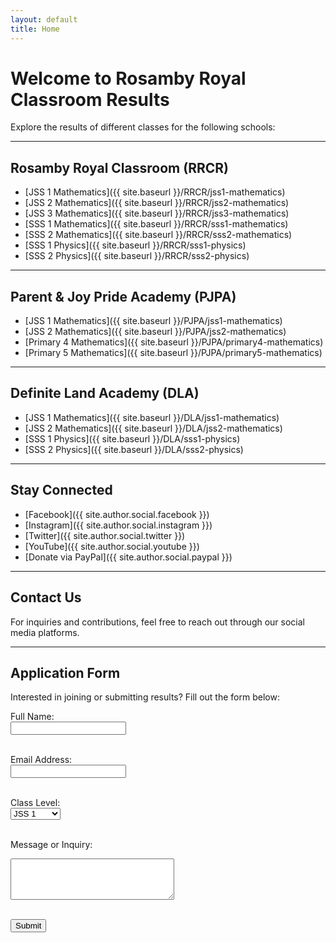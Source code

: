 ```yaml
---
layout: default
title: Home
---
```


# Welcome to Rosamby Royal Classroom Results  
Explore the results of different classes for the following schools:

---

## **Rosamby Royal Classroom (RRCR)**
- [JSS 1 Mathematics]({{ site.baseurl }}/RRCR/jss1-mathematics)
- [JSS 2 Mathematics]({{ site.baseurl }}/RRCR/jss2-mathematics)
- [JSS 3 Mathematics]({{ site.baseurl }}/RRCR/jss3-mathematics)
- [SSS 1 Mathematics]({{ site.baseurl }}/RRCR/sss1-mathematics)
- [SSS 2 Mathematics]({{ site.baseurl }}/RRCR/sss2-mathematics)
- [SSS 1 Physics]({{ site.baseurl }}/RRCR/sss1-physics)
- [SSS 2 Physics]({{ site.baseurl }}/RRCR/sss2-physics)

---

## **Parent & Joy Pride Academy (PJPA)**
- [JSS 1 Mathematics]({{ site.baseurl }}/PJPA/jss1-mathematics)
- [JSS 2 Mathematics]({{ site.baseurl }}/PJPA/jss2-mathematics)
- [Primary 4 Mathematics]({{ site.baseurl }}/PJPA/primary4-mathematics)
- [Primary 5 Mathematics]({{ site.baseurl }}/PJPA/primary5-mathematics)

---

## **Definite Land Academy (DLA)**
- [JSS 1 Mathematics]({{ site.baseurl }}/DLA/jss1-mathematics)
- [JSS 2 Mathematics]({{ site.baseurl }}/DLA/jss2-mathematics)
- [SSS 1 Physics]({{ site.baseurl }}/DLA/sss1-physics)
- [SSS 2 Physics]({{ site.baseurl }}/DLA/sss2-physics)

---

## **Stay Connected**
- [Facebook]({{ site.author.social.facebook }})
- [Instagram]({{ site.author.social.instagram }})
- [Twitter]({{ site.author.social.twitter }})
- [YouTube]({{ site.author.social.youtube }})
- [Donate via PayPal]({{ site.author.social.paypal }})

---

## **Contact Us**
For inquiries and contributions, feel free to reach out through our social media platforms.

---

## **Application Form**
Interested in joining or submitting results? Fill out the form below:

<form action="https://formspree.io/f/mwpvdgeo" method="POST">
  <label for="name">Full Name:</label><br>
  <input type="text" id="name" name="name" required><br><br>

  <label for="email">Email Address:</label><br>
  <input type="email" id="email" name="email" required><br><br>

  <label for="class">Class Level:</label><br>
  <select id="class" name="class">
    <option value="jss1">JSS 1</option>
    <option value="jss2">JSS 2</option>
    <option value="sss1">SSS 1</option>
    <option value="sss2">SSS 2</option>
    <option value="primary4">Primary 4</option>
    <option value="primary5">Primary 5</option>
  </select><br><br>

  <label for="message">Message or Inquiry:</label><br>
  <textarea id="message" name="message" rows="4" cols="30" required></textarea><br><br>

  <button type="submit">Submit</button>
</form>
